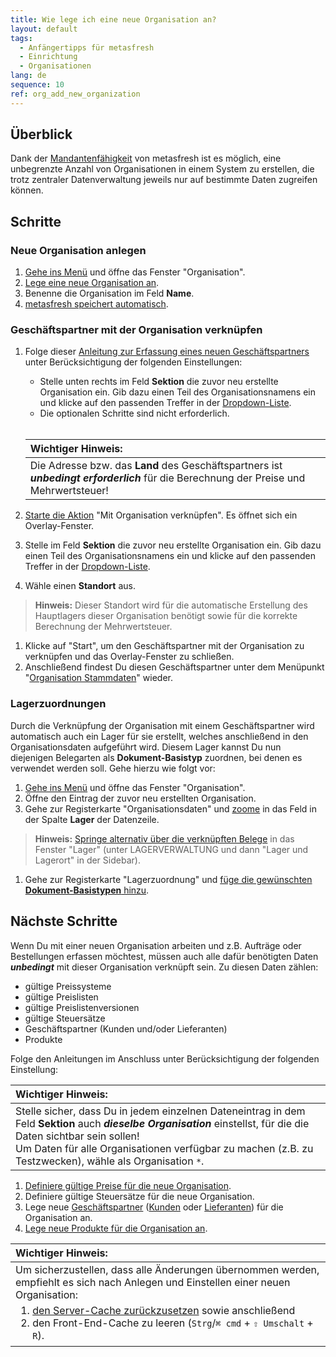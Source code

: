 ```yaml
---
title: Wie lege ich eine neue Organisation an?
layout: default
tags:
  - Anfängertipps für metasfresh
  - Einrichtung
  - Organisationen
lang: de
sequence: 10
ref: org_add_new_organization
---
```


## Überblick
Dank der [Mandantenfähigkeit](Konzept_Mandantenfaehigkeit) von metasfresh ist es möglich, eine unbegrenzte Anzahl von Organisationen in einem System zu erstellen, die trotz zentraler Datenverwaltung jeweils nur auf bestimmte Daten zugreifen können.

## Schritte

### Neue Organisation anlegen
1. [Gehe ins Menü](Menu) und öffne das Fenster "Organisation".
1. [Lege eine neue Organisation an](Neuer_Datensatz_Fenster_Webui).
1. Benenne die Organisation im Feld **Name**.
1. [metasfresh speichert automatisch](Speicheranzeige).

### Geschäftspartner mit der Organisation verknüpfen
1. Folge dieser [Anleitung zur Erfassung eines neuen Geschäftspartners](Neuer_Geschaeftspartner) unter Berücksichtigung der folgenden Einstellungen:
   - Stelle unten rechts im Feld **Sektion** die zuvor neu erstellte Organisation ein. Gib dazu einen Teil des Organisationsnamens ein und klicke auf den passenden Treffer in der <a href="Keyboard_Shortcuts_Liste#dropdown" title="Dynamisches Suchfeld (Autocomplete)">Dropdown-Liste</a>.
   - Die optionalen Schritte sind nicht erforderlich.<br><br>

   | **Wichtiger Hinweis:** |
   | :--- |
   | Die Adresse bzw. das **Land** des Geschäftspartners ist ***unbedingt erforderlich*** für die Berechnung der Preise und Mehrwertsteuer! |

1. [Starte die Aktion](AktionStarten#aktionsmenue) "Mit Organisation verknüpfen". Es öffnet sich ein Overlay-Fenster.
1. Stelle im Feld **Sektion** die zuvor neu erstellte Organisation ein. Gib dazu einen Teil des Organisationsnamens ein und klicke auf den passenden Treffer in der <a href="Keyboard_Shortcuts_Liste#dropdown" title="Dynamisches Suchfeld (Autocomplete)">Dropdown-Liste</a>.
1. Wähle einen **Standort** aus.
 >**Hinweis:** Dieser Standort wird für die automatische Erstellung des Hauptlagers dieser Organisation benötigt sowie für die korrekte Berechnung der Mehrwertsteuer.

1. Klicke auf "Start", um den Geschäftspartner mit der Organisation zu verknüpfen und das Overlay-Fenster zu schließen.
1. Anschließend findest Du diesen Geschäftspartner unter dem Menüpunkt "[Organisation Stammdaten](Menu)" wieder.

### Lagerzuordnungen
Durch die Verknüpfung der Organisation mit einem Geschäftspartner wird automatisch auch ein Lager für sie erstellt, welches anschließend in den Organisationsdaten aufgeführt wird. Diesem Lager kannst Du nun diejenigen Belegarten als **Dokument-Basistyp** zuordnen, bei denen es verwendet werden soll. Gehe hierzu wie folgt vor:

1. [Gehe ins Menü](Menu) und öffne das Fenster "Organisation".
1. Öffne den Eintrag der zuvor neu erstellten Organisation.
1. Gehe zur Registerkarte "Organisationsdaten" und [zoome](Zoomen_in_Tabellenfeld) in das Feld in der Spalte **Lager** der Datenzeile.
 >**Hinweis:** [Springe alternativ über die verknüpften Belege](SpringezuBelegen) in das Fenster "Lager" (unter LAGERVERWALTUNG und dann "Lager und Lagerort" in der Sidebar).

1. Gehe zur Registerkarte "Lagerzuordnung" und [füge die gewünschten **Dokument-Basistypen** hinzu](Neues_Lager_anlegen#lagerzuordnung).

## Nächste Schritte
Wenn Du mit einer neuen Organisation arbeiten und z.B. Aufträge oder Bestellungen erfassen möchtest, müssen auch alle dafür benötigten Daten ***unbedingt*** mit dieser Organisation verknüpft sein. Zu diesen Daten zählen:
- gültige Preissysteme
- gültige Preislisten
- gültige Preislistenversionen
- gültige Steuersätze
- Geschäftspartner (Kunden und/oder Lieferanten)
- Produkte

Folge den Anleitungen im Anschluss unter Berücksichtigung der folgenden Einstellung:

| **Wichtiger Hinweis:** |
| :--- |
| Stelle sicher, dass Du in jedem einzelnen Dateneintrag in dem Feld **Sektion** auch ***dieselbe Organisation*** einstellst, für die die Daten sichtbar sein sollen!<br>Um Daten für alle Organisationen verfügbar zu machen (z.B. zu Testzwecken), wähle als Organisation `*`. |

1. [Definiere gültige Preise für die neue Organisation](Preise_definieren).
1. Definiere gültige Steuersätze für die neue Organisation.
1. Lege neue [Geschäftspartner](Neuer_Geschaeftspartner) ([Kunden](Neuer_Geschaeftspartner_Kunde) oder [Lieferanten](Neuer_Geschaeftspartner_Lieferant)) für die Organisation an.
1. [Lege neue Produkte für die Organisation an](NeuesProdukt).

| **Wichtiger Hinweis:** |
| :--- |
| Um sicherzustellen, dass alle Änderungen übernommen werden, empfiehlt es sich nach Anlegen und Einstellen einer neuen Organisation:<br><ol style="margin-top: 5px; margin-bottom: 3px;"><li>[den Server-Cache zurückzusetzen](../../installation_collection/DE/Wie_resette_ich_den_server_cache) sowie anschließend</li><li>den Front-End-Cache zu leeren (`Strg`/`⌘ cmd` + `⇧ Umschalt` + `R`).</li></ol> |
